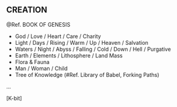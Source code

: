 CREATION
--------
@Ref. BOOK OF GENESIS

* God / Love / Heart / Care / Charity
* Light / Days / Rising / Warm / Up / Heaven / Salvation
* Waters / Night / Abyss / Falling / Cold / Down / Hell / Purgative
* Earth / Elements / Lithosphere / Land Mass
* Flora & Fauna
* Man / Woman / Child
* Tree of Knowledge (#Ref. Library of Babel, Forking Paths)

...

[K-bit]
